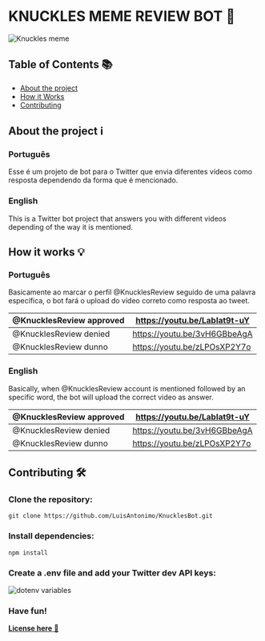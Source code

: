 # KNUCKLES MEME REVIEW BOT :robot:

![Knuckles meme](<https://i.kym-cdn.com/entries/icons/facebook/000/033/650/maxresdefault_(1).jpg>)

## Table of Contents 📚

- [About the project](#about-the-project)
- [How it Works](#how-it-works)
- [Contributing](#contributing)

## About the project ℹ

### Português

Esse é um projeto de bot para o Twitter que envia diferentes vídeos como resposta dependendo da forma que é mencionado.

### English

This is a Twitter bot project that answers you with different videos depending of the way it is mentioned.

## How it works 💡

### Português

Basicamente ao marcar o perfil @KnucklesReview seguido de uma palavra específica, o bot fará o upload do vídeo correto como resposta ao tweet.

| @KnucklesReview approved | <https://youtu.be/LabIat9t-uY> |
| ------------------------ | ------------------------------ |
| @KnucklesReview denied   | <https://youtu.be/3vH6GBbeAgA> |
| @KnucklesReview dunno    | <https://youtu.be/zLPOsXP2Y7o> |

### English

Basically, when @KnucklesReview account is mentioned followed by an specific word, the bot will upload the correct video as answer.

| @KnucklesReview approved | <https://youtu.be/LabIat9t-uY> |
| ------------------------ | ------------------------------ |
| @KnucklesReview denied   | <https://youtu.be/3vH6GBbeAgA> |
| @KnucklesReview dunno    | <https://youtu.be/zLPOsXP2Y7o> |

## Contributing 🛠

### Clone the repository:

```shell
git clone https://github.com/LuisAntonimo/KnucklesBot.git
```
### Install dependencies:

```shell
npm install
```

### Create a .env file and add your Twitter dev API keys:

![dotenv variables](<https://i.imgur.com/YxIqCNC.png>)

### Have fun!

[**License here** 📃](./LICENSE)
